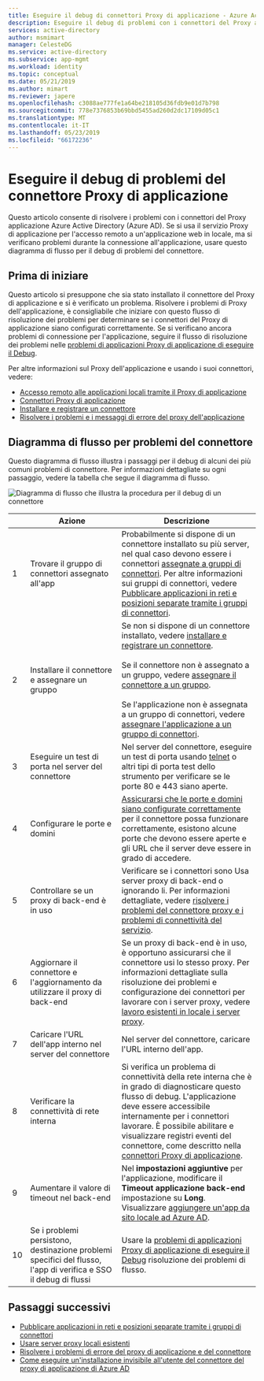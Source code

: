 ```yaml
---
title: Eseguire il debug di connettori Proxy di applicazione - Azure Active Directory | Microsoft Docs
description: Eseguire il debug di problemi con i connettori del Proxy applicazione Azure Active Directory (Azure AD).
services: active-directory
author: msmimart
manager: CelesteDG
ms.service: active-directory
ms.subservice: app-mgmt
ms.workload: identity
ms.topic: conceptual
ms.date: 05/21/2019
ms.author: mimart
ms.reviewer: japere
ms.openlocfilehash: c3088ae777fe1a64be218105d36fdb9e01d7b798
ms.sourcegitcommit: 778e7376853b69bbd5455ad260d2dc17109d05c1
ms.translationtype: MT
ms.contentlocale: it-IT
ms.lasthandoff: 05/23/2019
ms.locfileid: "66172236"
---
```

# <a name="debug-application-proxy-connector-issues"></a>Eseguire il debug di problemi del connettore Proxy di applicazione 

Questo articolo consente di risolvere i problemi con i connettori del Proxy applicazione Azure Active Directory (Azure AD). Se si usa il servizio Proxy di applicazione per l'accesso remoto a un'applicazione web in locale, ma si verificano problemi durante la connessione all'applicazione, usare questo diagramma di flusso per il debug di problemi del connettore. 

## <a name="before-you-begin"></a>Prima di iniziare

Questo articolo si presuppone che sia stato installato il connettore del Proxy di applicazione e si è verificato un problema. Risolvere i problemi di Proxy dell'applicazione, è consigliabile che iniziare con questo flusso di risoluzione dei problemi per determinare se i connettori del Proxy di applicazione siano configurati correttamente. Se si verificano ancora problemi di connessione per l'applicazione, seguire il flusso di risoluzione dei problemi nelle [problemi di applicazioni Proxy di applicazione di eseguire il Debug](application-proxy-debug-apps.md).  


Per altre informazioni sul Proxy dell'applicazione e usando i suoi connettori, vedere:

- [Accesso remoto alle applicazioni locali tramite il Proxy di applicazione](application-proxy.md)
- [Connettori Proxy di applicazione](application-proxy-connectors.md)
- [Installare e registrare un connettore](application-proxy-add-on-premises-application.md)
- [Risolvere i problemi e i messaggi di errore del proxy dell'applicazione](application-proxy-troubleshoot.md)

## <a name="flowchart-for-connector-issues"></a>Diagramma di flusso per problemi del connettore

Questo diagramma di flusso illustra i passaggi per il debug di alcuni dei più comuni problemi di connettore. Per informazioni dettagliate su ogni passaggio, vedere la tabella che segue il diagramma di flusso.

![Diagramma di flusso che illustra la procedura per il debug di un connettore](media/application-proxy-debug-connectors/application-proxy-connector-debugging-flowchart.png)

|  | Azione | Descrizione | 
|---------|---------|---------|
|1 | Trovare il gruppo di connettori assegnato all'app | Probabilmente si dispone di un connettore installato su più server, nel qual caso devono essere i connettori [assegnate a gruppi di connettori](application-proxy-connector-groups.md#assign-applications-to-your-connector-groups). Per altre informazioni sui gruppi di connettori, vedere [Pubblicare applicazioni in reti e posizioni separate tramite i gruppi di connettori](application-proxy-connector-groups.md). |
|2 | Installare il connettore e assegnare un gruppo | Se non si dispone di un connettore installato, vedere [installare e registrare un connettore](application-proxy-add-on-premises-application.md#install-and-register-a-connector).<br></br>Se il connettore non è assegnato a un gruppo, vedere [assegnare il connettore a un gruppo](application-proxy-connector-groups.md#create-connector-groups).<br></br>Se l'applicazione non è assegnata a un gruppo di connettori, vedere [assegnare l'applicazione a un gruppo di connettori](application-proxy-connector-groups.md#assign-applications-to-your-connector-groups).|
|3 | Eseguire un test di porta nel server del connettore | Nel server del connettore, eseguire un test di porta usando [telnet](https://docs.microsoft.com/windows-server/administration/windows-commands/telnet) o altri tipi di porta test dello strumento per verificare se le porte 80 e 443 siano aperte.|
|4 | Configurare le porte e domini | [Assicurarsi che le porte e domini siano configurate correttamente](application-proxy-add-on-premises-application.md#prepare-your-on-premises-environment) per il connettore possa funzionare correttamente, esistono alcune porte che devono essere aperte e gli URL che il server deve essere in grado di accedere. |
|5 | Controllare se un proxy di back-end è in uso | Verificare se i connettori sono Usa server proxy di back-end o ignorando li. Per informazioni dettagliate, vedere [risolvere i problemi del connettore proxy e i problemi di connettività del servizio](application-proxy-configure-connectors-with-proxy-servers.md#troubleshoot-connector-proxy-problems-and-service-connectivity-issues). |
|6 | Aggiornare il connettore e l'aggiornamento da utilizzare il proxy di back-end | Se un proxy di back-end è in uso, è opportuno assicurarsi che il connettore usi lo stesso proxy. Per informazioni dettagliate sulla risoluzione dei problemi e configurazione dei connettori per lavorare con i server proxy, vedere [lavoro esistenti in locale i server proxy](application-proxy-configure-connectors-with-proxy-servers.md). |
|7 | Caricare l'URL dell'app interno nel server del connettore | Nel server del connettore, caricare l'URL interno dell'app. |
|8 | Verificare la connettività di rete interna | Si verifica un problema di connettività della rete interna che è in grado di diagnosticare questo flusso di debug. L'applicazione deve essere accessibile internamente per i connettori lavorare. È possibile abilitare e visualizzare registri eventi del connettore, come descritto nella [connettori Proxy di applicazione](application-proxy-connectors.md#under-the-hood). |
|9 | Aumentare il valore di timeout nel back-end | Nel **impostazioni aggiuntive** per l'applicazione, modificare il **Timeout applicazione back-end** impostazione su **Long**. Visualizzare [aggiungere un'app da sito locale ad Azure AD](application-proxy-add-on-premises-application.md#add-an-on-premises-app-to-azure-ad). |
|10 | Se i problemi persistono, destinazione problemi specifici del flusso, l'app di verifica e SSO il debug di flussi | Usare la [problemi di applicazioni Proxy di applicazione di eseguire il Debug](application-proxy-debug-apps.md) risoluzione dei problemi di flusso. |

## <a name="next-steps"></a>Passaggi successivi


* [Pubblicare applicazioni in reti e posizioni separate tramite i gruppi di connettori](application-proxy-connector-groups.md)
* [Usare server proxy locali esistenti](application-proxy-configure-connectors-with-proxy-servers.md)
* [Risolvere i problemi di errore del proxy di applicazione e del connettore](application-proxy-troubleshoot.md)
* [Come eseguire un'installazione invisibile all'utente del connettore del proxy di applicazione di Azure AD](application-proxy-register-connector-powershell.md)

